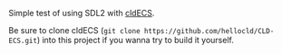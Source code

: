 Simple test of using SDL2 with [cldECS](https://github.com/hellocld/CLD-ECS).

Be sure to clone cldECS (`git clone https://github.com/hellocld/CLD-ECS.git`) into this project if you wanna try to build it yourself.
